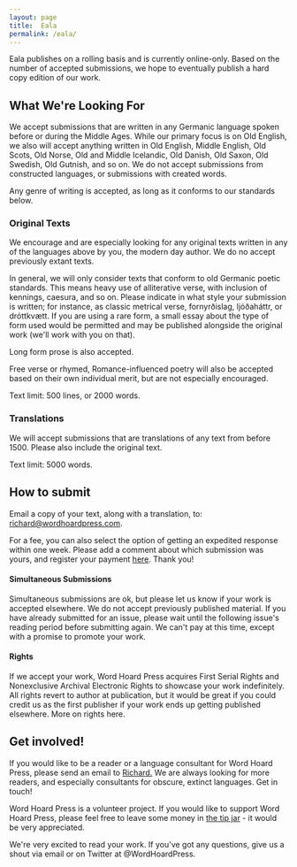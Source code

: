 ```yaml
---
layout: page
title:  Eala
permalink: /eala/
---
```


Eala publishes on a rolling basis and is currently online-only. Based on the number of accepted submissions, we hope to eventually publish a hard copy edition of our work.

## What We're Looking For

We accept submissions that are written in any Germanic language spoken before or during the Middle Ages. While our primary focus is on Old English, we also will accept anything written in Old English, Middle English, Old Scots, Old Norse, Old and Middle Icelandic, Old Danish, Old Saxon, Old Swedish, Old Gutnish, and so on. We do not accept submissions from constructed languages, or submissions with created words.

Any genre of writing is accepted, as long as it conforms to our standards below.

### Original Texts

We encourage and are especially looking for any original texts written in any of the languages above by you, the modern day author. We do no accept previously extant texts.

In general, we will only consider texts that conform to old Germanic poetic standards. This means heavy use of alliterative verse, with inclusion of kennings, caesura, and so on. Please indicate in what style your submission is written; for instance, as classic metrical verse, fornyrðislag, ljóðaháttr, or dróttkvætt. If you are using a rare form, a small essay about the type of form used would be permitted and may be published alongside the original work (we'll work with you on that).

Long form prose is also accepted.

Free verse or rhymed, Romance-influenced poetry will also be accepted based on their own individual merit, but are not especially encouraged.

Text limit: 500 lines, or 2000 words.

### Translations

We will accept submissions that are translations of any text from before 1500. Please also include the original text.

Text limit: 5000 words.

## How to submit

Email a copy of your text, along with a translation, to: <a href="mailto:richard@wordhoardpress.com">richard@wordhoardpress.com</a>.

For a fee, you can also select the option of getting an expedited response within one week. Please add a comment about which submission was yours, and register your payment <a href="https://plasso.co/s/dN3qHN8DIa">here</a>. Thank you!

#### Simultaneous Submissions

Simultaneous submissions are ok, but please let us know if your work is accepted elsewhere. We do not accept previously published material. If you have already submitted for an issue, please wait until the following issue's reading period before submitting again. We can't pay at this time, except with a promise to promote your work.

#### Rights

If we accept your work, Word Hoard Press acquires First Serial Rights and Nonexclusive Archival Electronic Rights to showcase your work indefinitely. All rights revert to author at publication, but it would be great if you could credit us as the first publisher if your work ends up getting published elsewhere. More on rights here.

## Get involved!

If you would like to be a reader or a language consultant for Word Hoard Press, please send an email to <a href="richard@wordhoardpress.com">Richard.</a> We are always looking for more readers, and especially consultants for obscure, extinct languages. Get in touch!

Word Hoard Press is a volunteer project. If you would like to support Word Hoard Press, please feel free to leave some money in <a href="https://plasso.co/s/dN3qHN8DIa">the tip jar</a> - it would be very appreciated.

We're very excited to read your work. If you've got any questions, give us a shout via email or on Twitter at @WordHoardPress.

